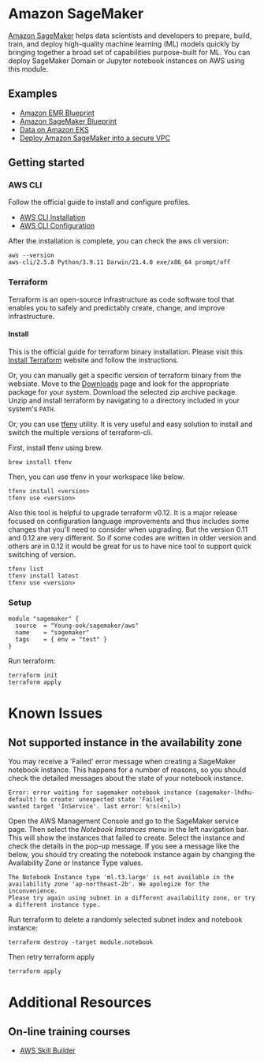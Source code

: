 # Amazon SageMaker
[Amazon SageMaker](https://aws.amazon.com/sagemaker/) helps data scientists and developers to prepare, build, train, and deploy high-quality machine learning (ML) models quickly by bringing together a broad set of capabilities purpose-built for ML. You can deploy SageMaker Domain or Jupyter notebook instances on AWS using this module.

## Examples
- [Amazon EMR Blueprint](https://github.com/Young-ook/terraform-aws-emr/tree/main/examples/blueprint)
- [Amazon SageMaker Blueprint](https://github.com/Young-ook/terraform-aws-sagemaker/tree/main/examples/blueprint)
- [Data on Amazon EKS](https://github.com/Young-ook/terraform-aws-eks/blob/main/examples/data-ai)
- [Deploy Amazon SageMaker into a secure VPC](https://github.com/Young-ook/terraform-aws-sagemaker/tree/main/examples/fsi)

## Getting started
### AWS CLI
Follow the official guide to install and configure profiles.
- [AWS CLI Installation](https://docs.aws.amazon.com/cli/latest/userguide/cli-chap-install.html)
- [AWS CLI Configuration](https://docs.aws.amazon.com/cli/latest/userguide/cli-configure-profiles.html)

After the installation is complete, you can check the aws cli version:
```
aws --version
aws-cli/2.5.8 Python/3.9.11 Darwin/21.4.0 exe/x86_64 prompt/off
```

### Terraform
Terraform is an open-source infrastructure as code software tool that enables you to safely and predictably create, change, and improve infrastructure.

#### Install
This is the official guide for terraform binary installation. Please visit this [Install Terraform](https://learn.hashicorp.com/tutorials/terraform/install-cli) website and follow the instructions.

Or, you can manually get a specific version of terraform binary from the websiate. Move to the [Downloads](https://www.terraform.io/downloads.html) page and look for the appropriate package for your system. Download the selected zip archive package. Unzip and install terraform by navigating to a directory included in your system's `PATH`.

Or, you can use [tfenv](https://github.com/tfutils/tfenv) utility. It is very useful and easy solution to install and switch the multiple versions of terraform-cli.

First, install tfenv using brew.
```
brew install tfenv
```
Then, you can use tfenv in your workspace like below.
```
tfenv install <version>
tfenv use <version>
```
Also this tool is helpful to upgrade terraform v0.12. It is a major release focused on configuration language improvements and thus includes some changes that you'll need to consider when upgrading. But the version 0.11 and 0.12 are very different. So if some codes are written in older version and others are in 0.12 it would be great for us to have nice tool to support quick switching of version.
```
tfenv list
tfenv install latest
tfenv use <version>
```

### Setup
```hcl
module "sagemaker" {
  source  = "Young-ook/sagemaker/aws"
  name    = "sagemaker"
  tags    = { env = "test" }
}
```
Run terraform:
```
terraform init
terraform apply
```

# Known Issues
## Not supported instance in the availability zone
You may receive a 'Failed' error message when creating a SageMaker notebook instance. This happens for a number of reasons, so you should check the detailed messages about the state of your notebook instance.
```
Error: error waiting for sagemaker notebook instance (sagemaker-lhdhu-default) to create: unexpected state 'Failed',
wanted target 'InService'. last error: %!s(<nil>)
```

Open the AWS Management Console and go to the SageMaker service page. Then select the *Notebook Instances* menu in the left navigation bar. This will show the instances that failed to create. Select the instance and check the details in the pop-up message. If you see a message like the below, you should try creating the notebook instance again by changing the Availability Zone or Instance Type values.
```
The Notebook Instance type 'ml.t3.large' is not available in the availability zone 'ap-northeast-2b'. We apologize for the inconvenience.
Please try again using subnet in a different availability zone, or try a different instance type.
```

Run terraform to delete a randomly selected subnet index and notebook instance:
```
terraform destroy -target module.notebook
```
Then retry terraform apply

```
terraform apply
```

# Additional Resources
## On-line training courses
- [AWS Skill Builder](https://explore.skillbuilder.aws/learn)

